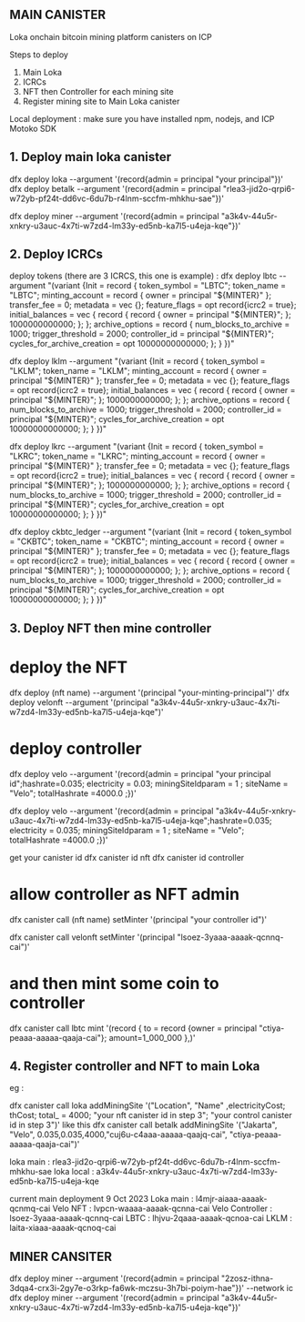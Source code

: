 ## MAIN CANISTER

Loka onchain bitcoin mining platform canisters on ICP

Steps to deploy
1. Main Loka
2. ICRCs
3. NFT then Controller for each mining site
4. Register mining site to Main Loka canister


Local deployment :
make sure you have installed npm, nodejs, and ICP Motoko SDK


## 1. Deploy main loka canister
dfx deploy loka --argument '(record{admin = principal "your principal"})'
dfx deploy betalk --argument '(record{admin = principal "rlea3-jid2o-qrpi6-w72yb-pf24t-dd6vc-6du7b-r4lnm-sccfm-mhkhu-sae"})'

dfx deploy miner --argument '(record{admin = principal "a3k4v-44u5r-xnkry-u3auc-4x7ti-w7zd4-lm33y-ed5nb-ka7l5-u4eja-kqe"})' 
## 2. Deploy ICRCs

deploy tokens (there are 3 ICRCS, this one is example) :
dfx deploy lbtc  --argument "(variant {Init = 
record {
     token_symbol = \"LBTC\";
     token_name = \"LBTC\";
     minting_account = record { owner = principal \"${MINTER}\" };
     transfer_fee = 0;
     metadata = vec {};
     feature_flags = opt record{icrc2 = true};
     initial_balances = vec { record { record { owner = principal \"${MINTER}\"; }; 1000000000000; }; };
     archive_options = record {
         num_blocks_to_archive = 1000;
         trigger_threshold = 2000;
         controller_id = principal \"${MINTER}\";
         cycles_for_archive_creation = opt 10000000000000;
     };
 }
})"

dfx deploy lklm  --argument "(variant {Init = 
record {
     token_symbol = \"LKLM\";
     token_name = \"LKLM\";
     minting_account = record { owner = principal \"${MINTER}\" };
     transfer_fee = 0;
     metadata = vec {};
     feature_flags = opt record{icrc2 = true};
     initial_balances = vec { record { record { owner = principal \"${MINTER}\"; }; 1000000000000; }; };
     archive_options = record {
         num_blocks_to_archive = 1000;
         trigger_threshold = 2000;
         controller_id = principal \"${MINTER}\";
         cycles_for_archive_creation = opt 10000000000000;
     };
 }
})"


dfx deploy lkrc  --argument "(variant {Init = 
record {
     token_symbol = \"LKRC\";
     token_name = \"LKRC\";
     minting_account = record { owner = principal \"${MINTER}\" };
     transfer_fee = 0;
     metadata = vec {};
     feature_flags = opt record{icrc2 = true};
     initial_balances = vec { record { record { owner = principal \"${MINTER}\"; }; 1000000000000; }; };
     archive_options = record {
         num_blocks_to_archive = 1000;
         trigger_threshold = 2000;
         controller_id = principal \"${MINTER}\";
         cycles_for_archive_creation = opt 10000000000000;
     };
 }
})"



dfx deploy ckbtc_ledger  --argument "(variant {Init = 
record {
     token_symbol = \"CKBTC\";
     token_name = \"CKBTC\";
     minting_account = record { owner = principal \"${MINTER}\" };
     transfer_fee = 0;
     metadata = vec {};
     feature_flags = opt record{icrc2 = true};
     initial_balances = vec { record { record { owner = principal \"${MINTER}\"; }; 1000000000000; }; };
     archive_options = record {
         num_blocks_to_archive = 1000;
         trigger_threshold = 2000;
         controller_id = principal \"${MINTER}\";
         cycles_for_archive_creation = opt 10000000000000;
     };
 }
})"

## 3. Deploy NFT then mine controller

# deploy the NFT
dfx deploy (nft name) --argument '(principal "your-minting-principal")'
dfx deploy velonft --argument '(principal "a3k4v-44u5r-xnkry-u3auc-4x7ti-w7zd4-lm33y-ed5nb-ka7l5-u4eja-kqe")'

# deploy controller
dfx deploy velo --argument '(record{admin = principal "your principal id";hashrate=0.035; electricity = 0.03; miningSiteIdparam = 1 ; siteName = "Velo"; totalHashrate =4000.0 ;})' 

dfx deploy velo --argument '(record{admin = principal "a3k4v-44u5r-xnkry-u3auc-4x7ti-w7zd4-lm33y-ed5nb-ka7l5-u4eja-kqe";hashrate=0.035; electricity = 0.035; miningSiteIdparam = 1 ; siteName = "Velo"; totalHashrate =4000.0 ;})'

get your canister id
dfx canister id nft
dfx canister id controller

# allow controller as NFT admin
dfx canister call (nft name) setMinter '(principal "your controller id")'

dfx canister call velonft setMinter '(principal "lsoez-3yaaa-aaaak-qcnnq-cai")'

# and then mint some coin to controller

dfx canister call lbtc mint '(record {
  to = record {owner = principal "ctiya-peaaa-aaaaa-qaaja-cai"};
  amount=1_000_000
},)'

## 4. Register controller and NFT to main Loka
eg :

dfx canister call loka addMiningSite '("Location", "Name" ,electricityCost; thCost; total_ = 4000; "your nft canister id in step 3"; "your control canister id in step 3")'
like this
dfx canister call betalk addMiningSite '("Jakarta", "Velo", 0.035,0.035,4000,"cuj6u-c4aaa-aaaaa-qaajq-cai", "ctiya-peaaa-aaaaa-qaaja-cai")'


loka main : rlea3-jid2o-qrpi6-w72yb-pf24t-dd6vc-6du7b-r4lnm-sccfm-mhkhu-sae
loka local : a3k4v-44u5r-xnkry-u3auc-4x7ti-w7zd4-lm33y-ed5nb-ka7l5-u4eja-kqe

current main deployment 9 Oct 2023
Loka main : l4mjr-aiaaa-aaaak-qcnmq-cai
Velo NFT : lvpcn-waaaa-aaaak-qcnna-cai
Velo Controller : lsoez-3yaaa-aaaak-qcnnq-cai
LBTC : lhjvu-2qaaa-aaaak-qcnoa-cai
LKLM : laita-xiaaa-aaaak-qcnoq-cai



## MINER CANSITER

dfx deploy miner --argument '(record{admin = principal "2zosz-ithna-3dqa4-crx3i-2gy7e-o3rkp-fa6wk-mczsu-3h7bi-poiym-hae"})' --network ic
dfx deploy miner --argument '(record{admin = principal "a3k4v-44u5r-xnkry-u3auc-4x7ti-w7zd4-lm33y-ed5nb-ka7l5-u4eja-kqe"})'
